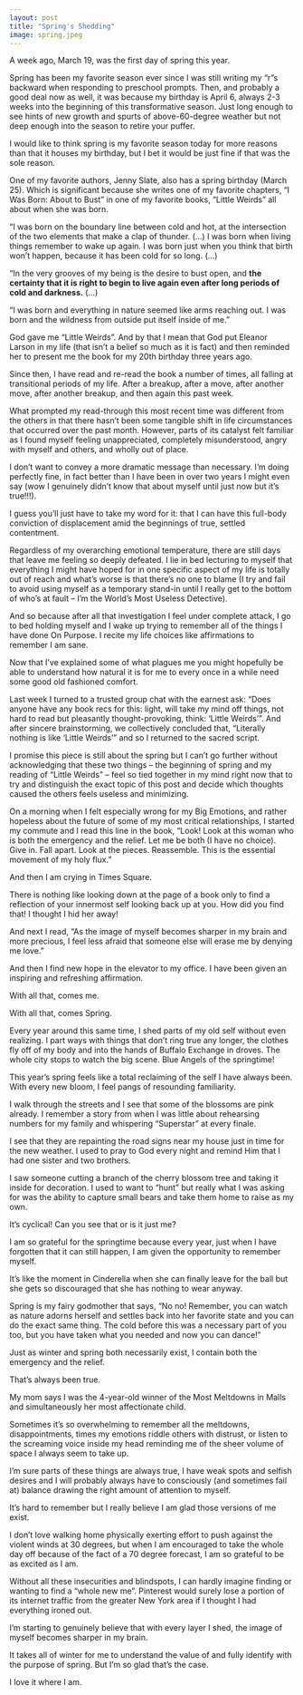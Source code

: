 ```yaml
---
layout: post
title: "Spring's Shedding"
image: spring.jpeg
---
```

A week ago, March 19, was the first day of spring this year. 

Spring has been my favorite season ever since I was still writing my “r”s backward when responding to preschool prompts. Then, and probably a good deal now as well, it was because my birthday is April 6, always 2-3 weeks into the beginning of this transformative season. Just long enough to see hints of new growth and spurts of above-60-degree weather but not deep enough into the season to retire your puffer.

I would like to think spring is my favorite season today for more reasons than that it houses my birthday, but I bet it would be just fine if that was the sole reason.

One of my favorite authors, Jenny Slate, also has a spring birthday (March 25). Which is significant because she writes one of my favorite chapters, “I Was Born: About to Bust” in one of my favorite books, “Little Weirds” all about when she was born.

“I was born on the boundary line between cold and hot, at the intersection of the two elements that make a clap of thunder. (...) I was born when living things remember to wake up again. I was born just when you think that birth won’t happen, because it has been cold for so long. (...) 

“In the very grooves of my being is the desire to bust open, and **the certainty that it is right to begin to live again even after long periods of cold and darkness.** (...)

“I was born and everything in nature seemed like arms reaching out. I was born and the wildness from outside put itself inside of me.”

God gave me “Little Weirds”. And by that I mean that God put Eleanor Larson in my life (that isn’t a belief so much as it is fact) and then reminded her to present me the book for my 20th birthday three years ago.

Since then, I have read and re-read the book a number of times, all falling at transitional periods of my life. After a breakup, after a move, after another move, after another breakup, and then again this past week. 

What prompted my read-through this most recent time was different from the others in that there hasn’t been some tangible shift in life circumstances that occurred over the past month. However, parts of its catalyst felt familiar as I found myself feeling unappreciated, completely misunderstood, angry with myself and others, and wholly out of place.

I don’t want to convey a more dramatic message than necessary. I’m doing perfectly fine, in fact better than I have been in over two years I might even say (wow I genuinely didn’t know that about myself until just now but it’s true!!!). 

I guess you’ll just have to take my word for it: that I can have this full-body conviction of displacement amid the beginnings of true, settled contentment.

Regardless of my overarching emotional temperature, there are still days that leave me feeling so deeply defeated. I lie in bed lecturing to myself that everything I might have hoped for in one specific aspect of my life is totally out of reach and what’s worse is that there’s no one to blame (I try and fail to avoid using myself as a temporary stand-in until I really get to the bottom of who’s at fault – I’m the World’s Most Useless Detective). 

And so because after all that investigation I feel under complete attack, I go to bed holding myself and I wake up trying to remember all of the things I have done On Purpose. I recite my life choices like affirmations to remember I am sane.

Now that I’ve explained some of what plagues me you might hopefully be able to understand how natural it is for me to every once in a while need some good old fashioned comfort. 

Last week I turned to a trusted group chat with the earnest ask: “Does anyone have any book recs for this: light, will take my mind off things, not hard to read but pleasantly thought-provoking, think: ‘Little Weirds’”. And after sincere brainstorming, we collectively concluded that, “Literally nothing is like ‘Little Weirds’” and so I returned to the sacred script.

I promise this piece is still about the spring but I can’t go further without acknowledging that these two things – the beginning of spring and my reading of “Little Weirds” – feel so tied together in my mind right now that to try and distinguish the exact topic of this post and decide which thoughts caused the others feels useless and minimizing.

On a morning when I felt especially wrong for my Big Emotions, and rather hopeless about the future of some of my most critical relationships, I started my commute and I read this line in the book, “Look! Look at this woman who is both the emergency and the relief. Let me be both (I have no choice). Give in. Fall apart. Look at the pieces. Reassemble. This is the essential movement of my holy flux.”

And then I am crying in Times Square.

There is nothing like looking down at the page of a book only to find a reflection of your innermost self looking back up at you. How did you find that! I thought I hid her away!

And next I read, “As the image of myself becomes sharper in my brain and more precious, I feel less afraid that someone else will erase me by denying me love.”

And then I find new hope in the elevator to my office. I have been given an inspiring and refreshing affirmation.

With all that, comes me.

With all that, comes Spring.

Every year around this same time, I shed parts of my old self without even realizing. I part ways with things that don’t ring true any longer, the clothes fly off of my body and into the hands of Buffalo Exchange in droves. The whole city stops to watch the big scene. Blue Angels of the springtime!

This year’s spring feels like a total reclaiming of the self I have always been. With every new bloom, I feel pangs of resounding familiarity. 

I walk through the streets and I see that some of the blossoms are pink already. I remember a story from when I was little about rehearsing numbers for my family and whispering “Superstar” at every finale.

I see that they are repainting the road signs near my house just in time for the new weather. I used to pray to God every night and remind Him that I had one sister and two brothers.

I saw someone cutting a branch of the cherry blossom tree and taking it inside for decoration. I used to want to “hunt” but really what I was asking for was the ability to capture small bears and take them home to raise as my own.

It’s cyclical! Can you see that or is it just me?

I am so grateful for the springtime because every year, just when I have forgotten that it can still happen, I am given the opportunity to remember myself.

It’s like the moment in Cinderella when she can finally leave for the ball but she gets so discouraged that she has nothing to wear anyway. 

Spring is my fairy godmother that says, “No no! Remember, you can watch as nature adorns herself and settles back into her favorite state and you can do the exact same thing. The cold before this was a necessary part of you too, but you have taken what you needed and now you can dance!”

Just as winter and spring both necessarily exist, I contain both the emergency and the relief. 

That’s always been true. 

My mom says I was the 4-year-old winner of the Most Meltdowns in Malls and simultaneously her most affectionate child.

Sometimes it’s so overwhelming to remember all the meltdowns, disappointments, times my emotions riddle others with distrust, or listen to the screaming voice inside my head reminding me of the sheer volume of space I always seem to take up.

I’m sure parts of these things are always true, I have weak spots and selfish desires and I will probably always have to consciously (and sometimes fail at) balance drawing the right amount of attention to myself.

It’s hard to remember but I really believe I am glad those versions of me exist. 

I don’t love walking home physically exerting effort to push against the violent winds at 30 degrees, but when I am encouraged to take the whole day off because of the fact of a 70 degree forecast, I am so grateful to be as excited as I am.

Without all these insecurities and blindspots, I can hardly imagine finding or wanting to find a “whole new me”. Pinterest would surely lose a portion of its internet traffic from the greater New York area if I thought I had everything ironed out.

I’m starting to genuinely believe that with every layer I shed, the image of myself becomes sharper in my brain.

It takes all of winter for me to understand the value of and fully identify with the purpose of spring. But I’m so glad that’s the case.

I love it where I am.
